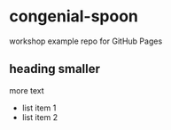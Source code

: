 # congenial-spoon
workshop example repo for GitHub Pages

## heading smaller
more text
* list item 1
* list item 2
